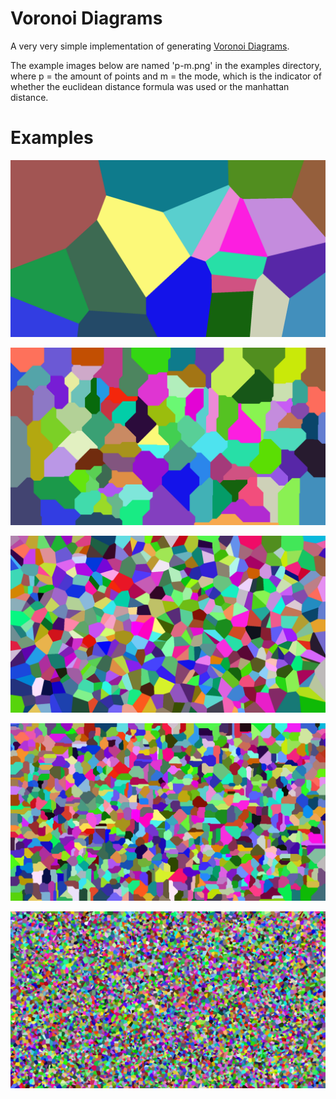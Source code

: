 # Voronoi Diagrams

A very very simple implementation of generating [Voronoi Diagrams](https://en.wikipedia.org/wiki/Voronoi_diagram).

The example images below are named 'p-m.png' in the examples directory, where p = the amount of points and m = the mode, which is the indicator of whether the euclidean distance formula was used or the manhattan distance.

# Examples

![20-0](examples/20-0.png)

![100-1](examples/100-1.png)

![500-0](examples/500-0.png)

![1k-1](examples/1k-1.png)

![10k-0](examples/10k-0.png)

